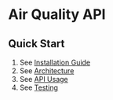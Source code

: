 # Air Quality API

## Quick Start
1. See [Installation Guide](docs/installation.md)
2. See [Architecture](docs/architecture.md)
3. See [API Usage](docs/api.md)
4. See [Testing](docs/testing.md)